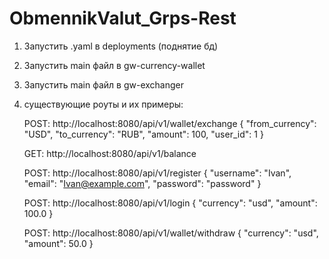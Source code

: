 # ObmennikValut_Grps-Rest
1. Запустить .yaml в deployments (поднятие бд)
2. Запустить main файл в gw-currency-wallet
3. Запустить main файл в gw-exchanger
4. существующие роуты и их примеры:

   POST: http://localhost:8080/api/v1/wallet/exchange
   {
   "from_currency": "USD",
   "to_currency": "RUB",
   "amount": 100,
   "user_id": 1
   }

   GET: http://localhost:8080/api/v1/balance

   POST: http://localhost:8080/api/v1/register
   {
   "username": "Ivan",
   "email": "Ivan@example.com",
   "password": "password"
   }

   POST: http://localhost:8080/api/v1/login
   {
   "currency": "usd",
   "amount": 100.0
   }

   POST: http://localhost:8080/api/v1/wallet/withdraw
   {
   "currency": "usd",
   "amount": 50.0
   }

